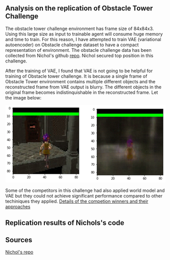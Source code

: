 ## Analysis on the replication of Obstacle Tower Challenge


The obstacle tower challenge environment has frame size of 84x84x3. Using this large size as input to trainable agent will consume huge memory and time to train. For this reason, I have attempted to train VAE (variational autoencoder) on Obstacle challenge dataset to have a compact representation of environment. The obstacle challenge data has been collected from Nichol's github [repo](https://github.com/unixpickle/obs-tower2). Nichol secured top position in this challenge.

After the training of VAE, I found that VAE is not going to be helpful for training of Obstacle tower challenge. It is because a single frame of Obstacle Tower environment contains multiple different objects and the reconstructed frame from VAE output is blurry. The different objects in the original frame becomes indistinquishable in the reconstructed frame. Let the image below:

![VAE image](/images/analysis_obstacle/obstacle_vae.gif)

Some of the competitors in this challenge had also applied world model and VAE but they could not achieve significant performance compared to other techiniques they applied. [Details of the competion winners and their approaches](https://blogs.unity3d.com/2019/08/07/announcing-the-obstacle-tower-challenge-winners-and-open-source-release/)

## Replication results of Nichols's code


## Sources

[Nichol's repo](https://github.com/unixpickle/obs-tower2)
